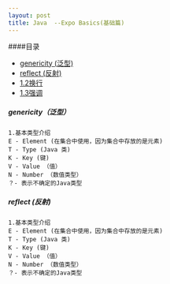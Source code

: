 ```yaml
---
layout: post
title: Java  --Expo Basics(基础篇)
---
```


####目录
* [genericity (泛型)](#genericity) 
* [reflect (反射)](#reflect)
* [1.2换行](#1.2)
* [1.3强调](#1.3)

<h5 id="genericity">genericity（泛型）</h5> 
    
    
    1.基本类型介绍
    E - Element (在集合中使用，因为集合中存放的是元素)
    T - Type (Java 类)
    K - Key (键)
    V - Value （值）
    N - Number （数值类型）
    ？- 表示不确定的Java类型
    
<h5 id="reflect">reflect (反射) </h5> 
     
    1.基本类型介绍
    E - Element (在集合中使用，因为集合中存放的是元素)
    T - Type (Java 类)
    K - Key (键)
    V - Value （值）
    N - Number （数值类型）
    ？- 表示不确定的Java类型
   

